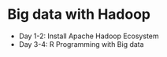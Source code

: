# Big data with Hadoop

* Day 1-2: Install Apache Hadoop Ecosystem
* Day 3-4: R Programming with Big data
